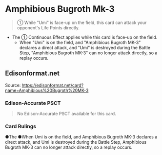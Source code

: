 # Amphibious Bugroth Mk-3

> ① While "Umi" is face-up on the field, this card can attack your opponent's Life Points directly.

*   The ① Continuous Effect applies while this card is face-up on the field.
    *   When "Umi" is on the field, and "Amphibious Bugroth MK-3" declares a direct attack, and "Umi" is destroyed during the Battle Step, "Amphibious Bugroth MK-3" can no longer attack directly, so a replay occurs.

## Edisonformat.net

Source: https://edisonformat.net/card?name=Amphibious%20Bugroth%20MK-3

### Edison-Accurate PSCT

> No Edison-Accurate PSCT available for this card.

### Card Rulings

●The ●When Umi is on the field, and Amphibious Bugroth MK-3 declares a direct attack, and Umi is destroyed during the Battle Step, Amphibious Bugroth MK-3 can no longer attack directly, so a replay occurs.
            